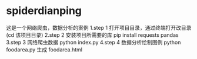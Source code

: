# spiderdianping
这是一个网络爬虫，数据分析的案例
1.step 1
打开项目目录，通过终端打开改目录 (cd 该项目目录)
2.step 2 安装项目所需要的库 
pip install requests pandas
3.step 3 网络爬虫数据
python index.py
4.step 4 数据分析绘制图例
python foodarea.py
生成 foodarea.html

